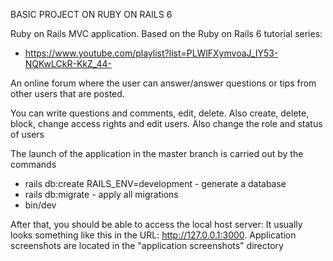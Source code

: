 BASIC PROJECT ON RUBY ON RAILS 6

Ruby on Rails MVC application.
Based on the Ruby on Rails 6 tutorial series:
* https://www.youtube.com/playlist?list=PLWlFXymvoaJ_IY53-NQKwLCkR-KkZ_44-

An online forum where the user can answer/answer questions or tips from other users that are posted.

You can write questions and comments, edit, delete. Also create, delete, block, change access rights and edit users. Also change the role and status of users

The launch of the application in the master branch is carried out by the commands
* rails db:create RAILS_ENV=development - generate a database
* rails db:migrate - apply all migrations
* bin/dev

After that, you should be able to access the local host server:
It usually looks something like this in the URL: http://127.0.0.1:3000.
Application screenshots are located in the "application screenshots" directory
